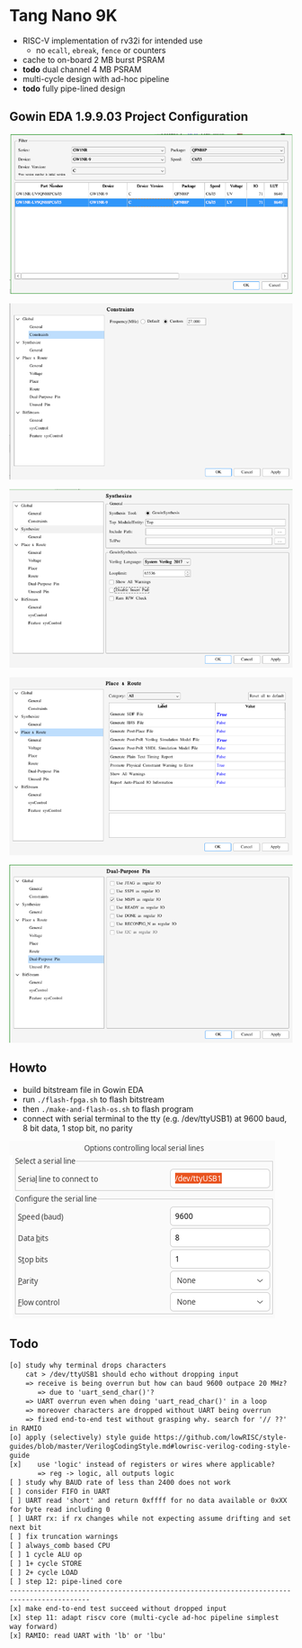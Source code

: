 # Tang Nano 9K

* RISC-V implementation of rv32i for intended use
  - no `ecall`, `ebreak`, `fence` or counters
* cache to on-board 2 MB burst PSRAM
* __todo__ dual channel 4 MB PSRAM
* multi-cycle design with ad-hoc pipeline
* __todo__ fully pipe-lined design

## Gowin EDA 1.9.9.03 Project Configuration
![1](https://github.com/calint/tang-nano-9k--riscv--cache-psram/blob/main/notes/gowin-project-configuration/1.png)

![2](https://github.com/calint/tang-nano-9k--riscv--cache-psram/blob/main/notes/gowin-project-configuration/2.png)

![3](https://github.com/calint/tang-nano-9k--riscv--cache-psram/blob/main/notes/gowin-project-configuration/3.png)

![4](https://github.com/calint/tang-nano-9k--riscv--cache-psram/blob/main/notes/gowin-project-configuration/4.png)

![5](https://github.com/calint/tang-nano-9k--riscv--cache-psram/blob/main/notes/gowin-project-configuration/5.png)

## Howto
* build bitstream file in Gowin EDA
* run `./flash-fpga.sh` to flash bitstream
* then `./make-and-flash-os.sh` to flash program
* connect with serial terminal to the tty (e.g. /dev/ttyUSB1) at 9600 baud, 8 bit data, 1 stop bit, no parity

![1](https://github.com/calint/tang-nano-9k--riscv--cache-psram/blob/main/notes/serial-terminal-settings/1.png)

## Todo
```
[o] study why terminal drops characters
    cat > /dev/ttyUSB1 should echo without dropping input
    => receive is being overrun but how can baud 9600 outpace 20 MHz?
       => due to 'uart_send_char()'?
    => UART overrun even when doing 'uart_read_char()' in a loop
    => moreover characters are dropped without UART being overrun
    => fixed end-to-end test without grasping why. search for '// ??' in RAMIO
[o] apply (selectively) style guide https://github.com/lowRISC/style-guides/blob/master/VerilogCodingStyle.md#lowrisc-verilog-coding-style-guide
[x]    use 'logic' instead of registers or wires where applicable?
       => reg -> logic, all outputs logic
[ ] study why BAUD rate of less than 2400 does not work
[ ] consider FIFO in UART
[ ] UART read 'short' and return 0xffff for no data available or 0xXX for byte read including 0
[ ] UART rx: if rx changes while not expecting assume drifting and set next bit
[ ] fix truncation warnings
[ ] always_comb based CPU
[ ] 1 cycle ALU op
[ ] 1+ cycle STORE
[ ] 2+ cycle LOAD
[ ] step 12: pipe-lined core
------------------------------------------------------------------------------------------
[x] make end-to-end test succeed without dropped input
[x] step 11: adapt riscv core (multi-cycle ad-hoc pipeline simplest way forward)
[x] RAMIO: read UART with 'lb' or 'lbu'
```